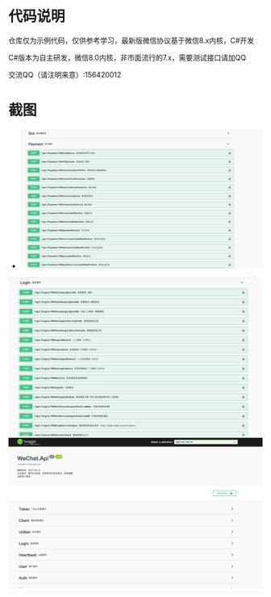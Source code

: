 # 代码说明

仓库仅为示例代码，仅供参考学习，最新版微信协议基于微信8.x内核，C#开发



C#版本为自主研发，微信8.0内核，非市面流行的7.x，需要测试接口请加QQ



交流QQ（请注明来意）:156420012



# 截图



- <img src="1.png" alt="avatar" style="zoom:50%;" />



<img src="2.png" alt="avatar" style="zoom:50%;" />





<img src="3.png" alt="avatar" style="zoom:50%;" />